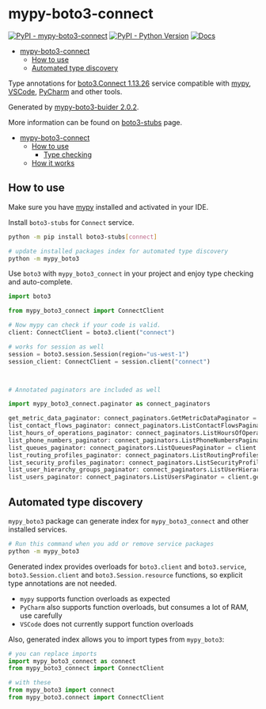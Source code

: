 # mypy-boto3-connect

[![PyPI - mypy-boto3-connect](https://img.shields.io/pypi/v/mypy-boto3-connect.svg?color=blue)](https://pypi.org/project/mypy-boto3-connect)
[![PyPI - Python Version](https://img.shields.io/pypi/pyversions/mypy-boto3-connect.svg?color=blue)](https://pypi.org/project/mypy-boto3-connect)
[![Docs](https://img.shields.io/readthedocs/mypy-boto3-builder.svg?color=blue)](https://mypy-boto3-builder.readthedocs.io/)

- [mypy-boto3-connect](#mypy-boto3-connect)
  - [How to use](#how-to-use)
  - [Automated type discovery](#automated-type-discovery)


Type annotations for
[boto3.Connect 1.13.26](https://boto3.amazonaws.com/v1/documentation/api/1.13.26/reference/services/connect.html#Connect) service
compatible with [mypy](https://github.com/python/mypy), [VSCode](https://code.visualstudio.com/),
[PyCharm](https://www.jetbrains.com/pycharm/) and other tools.

Generated by [mypy-boto3-buider 2.0.2](https://github.com/vemel/mypy_boto3_builder).

More information can be found on [boto3-stubs](https://pypi.org/project/boto3-stubs/) page.

- [mypy-boto3-connect](#mypy-boto3-connect)
  - [How to use](#how-to-use)
    - [Type checking](#type-checking)
  - [How it works](#how-it-works)

## How to use

Make sure you have [mypy](https://github.com/python/mypy) installed and activated in your IDE.

Install `boto3-stubs` for `Connect` service.

```bash
python -m pip install boto3-stubs[connect]

# update installed packages index for automated type discovery
python -m mypy_boto3
```

Use `boto3` with `mypy_boto3_connect` in your project and enjoy type checking and auto-complete.

```python
import boto3

from mypy_boto3_connect import ConnectClient

# Now mypy can check if your code is valid.
client: ConnectClient = boto3.client("connect")

# works for session as well
session = boto3.session.Session(region="us-west-1")
session_client: ConnectClient = session.client("connect")



# Annotated paginators are included as well

import mypy_boto3_connect.paginator as connect_paginators

get_metric_data_paginator: connect_paginators.GetMetricDataPaginator = client.get_paginator("get_metric_data")
list_contact_flows_paginator: connect_paginators.ListContactFlowsPaginator = client.get_paginator("list_contact_flows")
list_hours_of_operations_paginator: connect_paginators.ListHoursOfOperationsPaginator = client.get_paginator("list_hours_of_operations")
list_phone_numbers_paginator: connect_paginators.ListPhoneNumbersPaginator = client.get_paginator("list_phone_numbers")
list_queues_paginator: connect_paginators.ListQueuesPaginator = client.get_paginator("list_queues")
list_routing_profiles_paginator: connect_paginators.ListRoutingProfilesPaginator = client.get_paginator("list_routing_profiles")
list_security_profiles_paginator: connect_paginators.ListSecurityProfilesPaginator = client.get_paginator("list_security_profiles")
list_user_hierarchy_groups_paginator: connect_paginators.ListUserHierarchyGroupsPaginator = client.get_paginator("list_user_hierarchy_groups")
list_users_paginator: connect_paginators.ListUsersPaginator = client.get_paginator("list_users")
```

## Automated type discovery

`mypy_boto3` package can generate index for `mypy_boto3_connect` and other installed services.

```bash
# Run this command when you add or remove service packages
python -m mypy_boto3
```

Generated index provides overloads for `boto3.client` and `boto3.service`,
`boto3.Session.client` and `boto3.Session.resource` functions,
so explicit type annotations are not needed.

- `mypy` supports function overloads as expected
- `PyCharm` also supports function overloads, but consumes a lot of RAM, use carefully
- `VSCode` does not currently support function overloads

Also, generated index allows you to import types from `mypy_boto3`:

```python
# you can replace imports
import mypy_boto3_connect as connect
from mypy_boto3_connect import ConnectClient

# with these
from mypy_boto3 import connect
from mypy_boto3.connect import ConnectClient
```
